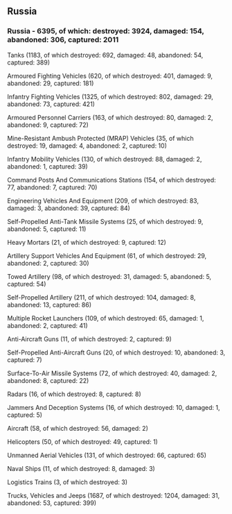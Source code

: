 
 
 ## Russia
 
 ### Russia - 6395, of which: destroyed: 3924, damaged: 154, abandoned: 306, captured: 2011

 

 

 Tanks (1183, of which destroyed: 692, damaged: 48, abandoned: 54, captured: 389)

 Armoured Fighting Vehicles (620, of which destroyed: 401, damaged: 9, abandoned: 29, captured: 181)

 Infantry Fighting Vehicles (1325, of which destroyed: 802, damaged: 29, abandoned: 73, captured: 421)

 Armoured Personnel Carriers (163, of which destroyed: 80, damaged: 2, abandoned: 9, captured: 72)

 Mine-Resistant Ambush Protected (MRAP) Vehicles (35, of which destroyed: 19, damaged: 4, abandoned: 2, captured: 10)

 Infantry Mobility Vehicles (130, of which destroyed: 88, damaged: 2, abandoned: 1, captured: 39)

 Command Posts And Communications Stations (154, of which destroyed: 77, abandoned: 7, captured: 70)

 Engineering Vehicles And Equipment (209, of which destroyed: 83, damaged: 3, abandoned: 39, captured: 84)

 Self-Propelled Anti-Tank Missile Systems (25, of which destroyed: 9, abandoned: 5, captured: 11)

 Heavy Mortars (21, of which destroyed: 9, captured: 12)

 Artillery Support Vehicles And Equipment (61, of which destroyed: 29, abandoned: 2, captured: 30)

 Towed Artillery (98, of which destroyed: 31, damaged: 5, abandoned: 5, captured: 54)

 Self-Propelled Artillery (211, of which destroyed: 104, damaged: 8, abandoned: 13, captured: 86)

 Multiple Rocket Launchers (109, of which destroyed: 65, damaged: 1, abandoned: 2, captured: 41)

 Anti-Aircraft Guns (11, of which destroyed: 2, captured: 9)

 Self-Propelled Anti-Aircraft Guns (20, of which destroyed: 10, abandoned: 3, captured: 7)

 Surface-To-Air Missile Systems (72, of which destroyed: 40, damaged: 2, abandoned: 8, captured: 22)

 Radars (16, of which destroyed: 8, captured: 8)

 Jammers And Deception Systems (16, of which destroyed: 10, damaged: 1, captured: 5)

 Aircraft (58, of which destroyed: 56, damaged: 2)

 Helicopters (50, of which destroyed: 49, captured: 1)

 Unmanned Aerial Vehicles (131, of which destroyed: 66, captured: 65)

 Naval Ships (11, of which destroyed: 8, damaged: 3)

 Logistics Trains (3, of which destroyed: 3)

 Trucks, Vehicles and Jeeps (1687, of which destroyed: 1204, damaged: 31, abandoned: 53, captured: 399)

